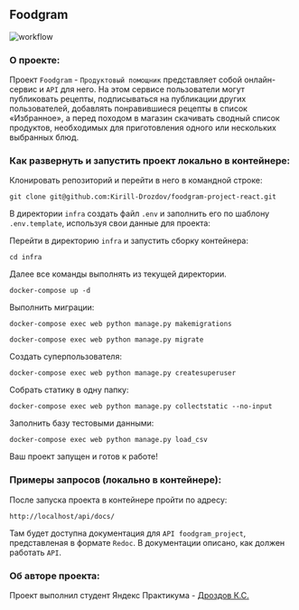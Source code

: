 ## Foodgram

![workflow](https://github.com/Kirill-Drozdov/foodgram-project-react/actions/workflows/main.yml/badge.svg?event=push)

### О проекте:

Проект `Foodgram` - `Продуктовый помощник` представляет собой онлайн-сервис и `API` для него. На этом сервисе пользователи могут публиковать рецепты, подписываться на публикации других пользователей, добавлять понравившиеся рецепты в список «Избранное», а перед походом в магазин скачивать сводный список продуктов, необходимых для приготовления одного или нескольких выбранных блюд.

### Как развернуть и запустить проект локально в контейнере:

Клонировать репозиторий и перейти в него в командной строке:

```
git clone git@github.com:Kirill-Drozdov/foodgram-project-react.git
```


В директории `infra` создать файл `.env` и заполнить его по шаблону `.env.template`,
используя свои данные для проекта:


Перейти в директорию `infra` и запустить сборку контейнера:

```
cd infra
```

Далее все команды выполнять из текущей директории.

```
docker-compose up -d
```

Выполнить миграции:

```
docker-compose exec web python manage.py makemigrations
```

```
docker-compose exec web python manage.py migrate
```

Создать суперпользователя:

```
docker-compose exec web python manage.py createsuperuser
```

Собрать статику в одну папку:

```
docker-compose exec web python manage.py collectstatic --no-input
```

Заполнить базу тестовыми данными:

```
docker-compose exec web python manage.py load_csv
```

Ваш проект запущен и готов к работе!

### Примеры запросов (локально в контейнере):

После запуска проекта в контейнере пройти по адресу:

```
http://localhost/api/docs/
```
Там будет доступна документация для `API foodgram_project`,
представленая в формате `Redoc`.
В документации описано, как должен работать `API`.


### Об авторе проекта:
Проект выполнил студент Яндекс Практикума -
[Дроздов К.С.](https://github.com/Kirill-Drozdov)
